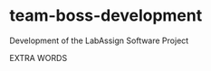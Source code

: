 team-boss-development
=====================

Development of the LabAssign Software Project

EXTRA WORDS